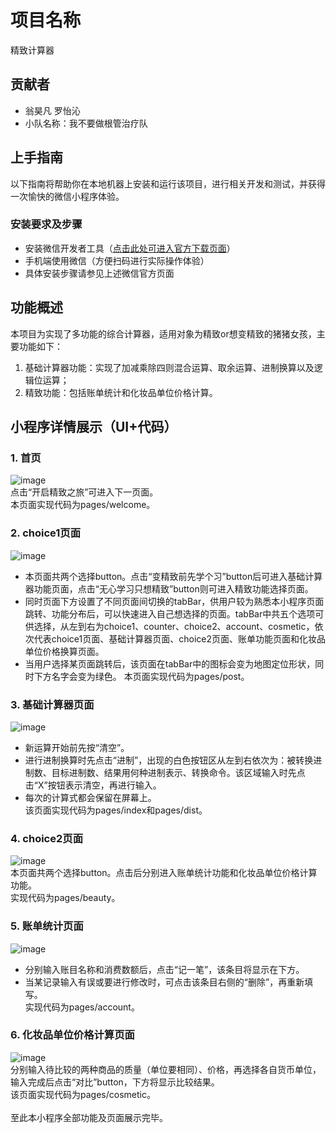 # 项目名称<br>
精致计算器<br>
## 贡献者<br>
* 翁昊凡  罗怡沁<br>
* 小队名称：我不要做根管治疗队<br>
## 上手指南<br>
以下指南将帮助你在本地机器上安装和运行该项目，进行相关开发和测试，并获得一次愉快的微信小程序体验。<br>
### 安装要求及步骤<br>
* 安装微信开发者工具（[点击此处可进入官方下载页面](https://mp.weixin.qq.com/)）<br>
* 手机端使用微信（方便扫码进行实际操作体验）<br>
* 具体安装步骤请参见上述微信官方页面<br>
## 功能概述<br>
本项目为实现了多功能的综合计算器，适用对象为精致or想变精致的猪猪女孩，主要功能如下：<br>
1. 基础计算器功能：实现了加减乘除四则混合运算、取余运算、进制换算以及逻辑位运算；<br>
2. 精致功能：包括账单统计和化妆品单位价格计算。<br>
## 小程序详情展示（UI+代码）<br>
### 1. 首页
![image](https://github.com/WHF666/-/blob/master/1.jpg)<br>
 点击“开启精致之旅”可进入下一页面。<br>
 本页面实现代码为pages/welcome。<br>
### 2. choice1页面
![image](https://github.com/WHF666/-/blob/master/choice1.jpg)<br>
* 本页面共两个选择button。点击“变精致前先学个习”button后可进入基础计算器功能页面，点击“无心学习只想精致”button则可进入精致功能选择页面。<br>
* 同时页面下方设置了不同页面间切换的tabBar，供用户较为熟悉本小程序页面跳转、功能分布后，可以快速进入自己想选择的页面。tabBar中共五个选项可供选择，从左到右为choice1、counter、choice2、account、cosmetic，依次代表choice1页面、基础计算器页面、choice2页面、账单功能页面和化妆品单位价格换算页面。<br>
* 当用户选择某页面跳转后，该页面在tabBar中的图标会变为地图定位形状，同时下方名字会变为绿色。
本页面实现代码为pages/post。<br>
### 3. 基础计算器页面
![image](https://github.com/WHF666/-/blob/master/counter.jpg)<br>
* 新运算开始前先按“清空”。<br>
* 进行进制换算时先点击“进制”，出现的白色按钮区从左到右依次为：被转换进制数、目标进制数、结果用何种进制表示、转换命令。该区域输入时先点击“X”按钮表示清空，再进行输入。<br>
* 每次的计算式都会保留在屏幕上。<br>
该页面实现代码为pages/index和pages/dist。<br>
### 4. choice2页面<br>
![image](https://github.com/WHF666/-/blob/master/choice2.jpg)<br>
本页面共两个选择button。点击后分别进入账单统计功能和化妆品单位价格计算功能。<br>
实现代码为pages/beauty。<br>
### 5. 账单统计页面<br>
![image](https://github.com/WHF666/counter/blob/master/account2.jpg)<br>
* 分别输入账目名称和消费数额后，点击“记一笔”，该条目将显示在下方。<br>
* 当某记录输入有误或要进行修改时，可点击该条目右侧的“删除”，再重新填写。<br>
实现代码为pages/account。<br>
### 6. 化妆品单位价格计算页面<br>
![image](https://github.com/WHF666/counter/blob/master/cosmetic2.jpg)<br>
分别输入待比较的两种商品的质量（单位要相同）、价格，再选择各自货币单位，输入完成后点击“对比”button，下方将显示比较结果。<br>
该页面实现代码为pages/cosmetic。<br>
<br>
至此本小程序全部功能及页面展示完毕。<br>

